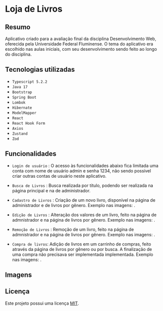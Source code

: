 # Loja de Livros

## Resumo

Aplicativo criado para a avaliação final da disciplina Desenvolvimento Web, oferecida pela Universidade Federal Fluminense. O tema do aplicativo era escolhido nas aulas iniciais, com seu desenvolvimento sendo feito ao longo do disciplina.

## Tecnologias utilizadas

- ``Typescript 5.2.2``
- ``Java 17``
- ``Bootstrap``
- ``Spring Boot``
- ``Lombok``
- ``Hibernate``
- ``ModelMapper``
- ``React``
- ``React Hook Form``
- ``Axios``
- ``Zustand``
- ``Zod``

## Funcionalidades

- ``Login de usuário`` : O acesso às funcionalidades abaixo fica limitada uma conta com nome de usuário admin e senha 1234, não sendo possível criar outras contas de usuário neste aplicativo.
  
- ``Busca de Livros`` : Busca realizada por título, podendo ser realizada na página principal e na de administrador.
  
- ``Cadastro de Livros`` : Criação de um novo livro, disponível na página de administrador e de livros por gênero. Exemplo nas imagens: . 
  
- ``Edição de Livros`` : Alteração dos valores de um livro, feito na página de admnistrador e na página de livros por gênero. Exemplo nas imagens: . 
  
- ``Remoção de Livros`` : Remoção de um livro, feito na página de admnistrador e na página de livros por gênero. Exemplo nas imagens: .
  
- ``Compra de livros``: Adição de livros em um carrinho de compras, feito através da página de livros por gênero ou por busca. A finalização de uma compra não precisava ser implementada implementada. Exemplo nas imagens: .

## Imagens

## Licença

Este projeto possui uma licença [MIT](LICENSE.md). 
